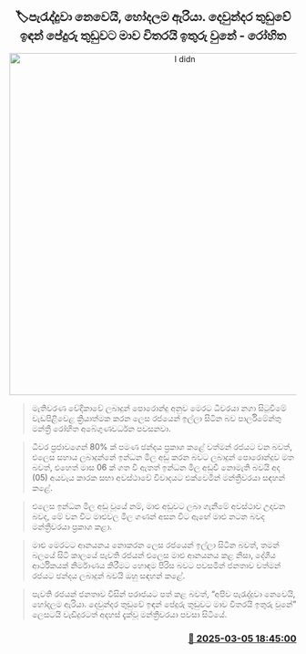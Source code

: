 <p align='center'><b><h2 align='center' title='I didn't lose, I opened the door. From Devundara Point to Pedro Point, I was the only one left - Rohitha'>🏷පැරැද්දුවා නෙවෙයි, හෝදලම ඇරියා. දෙවුන්දර තුඩුවේ ඉඳන් පේදුරු තුඩුවට මාව විතරයි ඉතුරු වුනේ - රෝහිත</h2></b></p>
<p align='center'><img src='https://helakuru.sgp1.cdn.digitaloceanspaces.com/esana/images/lib/rohitha-abegunawardhana-2025.jpg' width='600' alt='I didn't lose, I opened the door. From Devundara Point to Pedro Point, I was the only one left - Rohitha'></p>

> මැතිවරණ වේදිකාවේ ලබාදුන් පොරොන්දු අනුව මෙරට ධීවරයා නගා සිටුවීමේ වැඩපිළිවෙළ ක්‍රියාත්මක කරන ලෙස රජයෙන් ඉල්ලා සිටින බව පාර්ලිමේන්තු මන්ත්‍රී රෝහිත අබේගුණවර්ධන පවසනවා.

> ධීවර ප්‍රජාවගෙන් 80% ක් පමණ ඡන්දය ප්‍රකාශ කළේ වත්මන් රජයට වන බවත්, එලෙස සහාය ලබාදුන්නේ ඉන්ධන මිල අඩු කරන බවට ලබාදුන් පොරොන්දුව මත බවත්, එහෙත් මාස 06 ක් ගත වී ඇතත් ඉන්ධන මිල අඩුවී නොමැති බවයි අද (05) අයවැය කාරක සභා අවස්ථාවේ විවාදයට එක්වෙමින් මන්ත්‍රීවරයා සඳහන් කළේ.

> එලෙස ඉන්ධන මිල අඩු වූයේ නම්, මාළු අඩුවට ලබා ගැනීමේ අවස්ථාව උදාවන බවද, මේ වන විට මාළුවල මිල ගණන් අසන විට ඇඟේ මාළු නටන බවද මන්ත්‍රීවරයා ප්‍රකාශ කළා.

> මාළු මෙරටට ආනයනය නොකරන ලෙස රජයෙන් ඉල්ලා සිටින බවත්, තමන් බලයේ සිටි කාලයේ පැවති රජයන් එලෙස මාළු ආනයනය කළ නිසා, දේශීය ආර්ථිකයක් නිර්මාණය කිරීමට හොඳම පිරිස බවට පවසමින් ජනතාව වත්මන් රජයට ඡන්දය ලබාදුන් බවයි ඔහු සඳහන් කළේ.

> පැවති රජයන් ජනතාව විසින් පරාජයට පත් කළ බවත්, “අපිව පැරැද්දුවා නෙවෙයි, හෝදලම ඇරියා. දෙවුන්දර තුඩුවේ ඉඳන් පේදුරු තුඩුවට මාව විතරයි ඉතුරු වුනේ” ලෙසටයි වැඩිදුරටත් අදහස් දැක්වූ මන්ත්‍රීවරයා පවසා සිටියේ.



<h3 align='right'><a href='https://www.helakuru.lk/esana/p/108044/'>📅 2025-03-05 18:45:00</a></h3>
